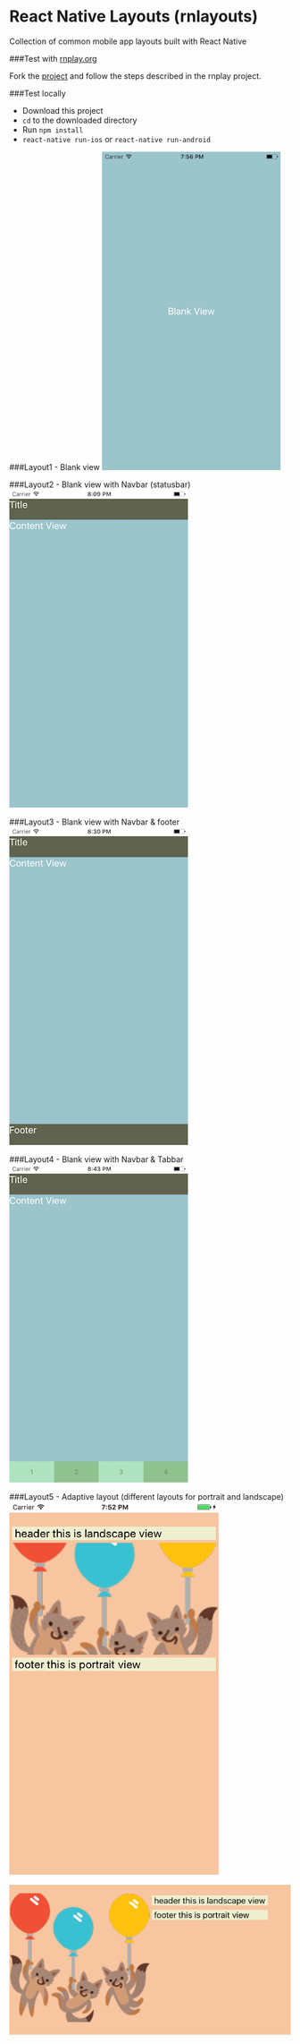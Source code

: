 # React Native Layouts (rnlayouts)
Collection of common mobile app layouts built with React Native

###Test with [rnplay.org](http://rnplay.org)

Fork the [project](https://rnplay.org/apps/YxvZRg) and follow the steps described in the rnplay project.

###Test locally

* Download this project 
* `cd` to the downloaded directory 
* Run `npm install` 
* `react-native run-ios` or `react-native run-android` 

###Layout1 - Blank view
![layout1.js](app/screenshots/layout1.png)

###Layout2 - Blank view with Navbar (statusbar)
![layout2.js](app/screenshots/layout2.png)

###Layout3 - Blank view with Navbar & footer
![layout3.js](app/screenshots/layout3.png)

###Layout4 - Blank view with Navbar & Tabbar
![layout4.js](app/screenshots/layout4.png)

###Layout5 - Adaptive layout (different layouts for portrait and landscape)
![layout4.js](app/screenshots/layout5-p.png) ![layout4.js](app/screenshots/layout5-l.png)